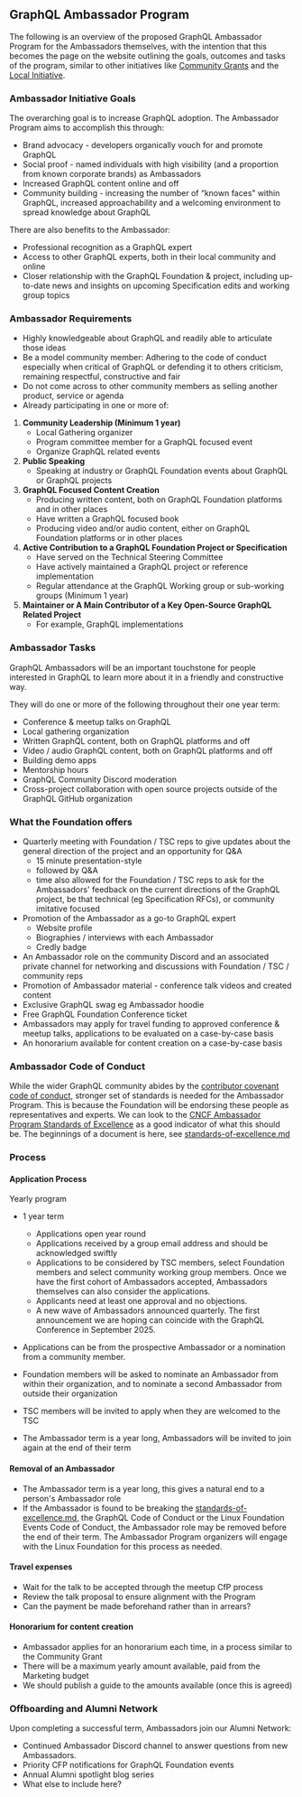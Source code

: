 ## GraphQL Ambassador Program

The following is an overview of the proposed GraphQL Ambassador Program for the Ambassadors themselves, with the intention that this becomes the page on the website outlining the goals, outcomes and tasks of the program, similar to other initiatives like [Community Grants](https://graphql.org/community/foundation/community-grant/) and the [Local Initiative](https://graphql.org/community/foundation/local-initiative/). 

### Ambassador Initiative Goals

The overarching goal is to increase GraphQL adoption. The Ambassador Program aims to accomplish this through:

* Brand advocacy - developers organically vouch for and promote GraphQL
* Social proof - named individuals with high visibility (and a proportion from known corporate brands) as Ambassadors
* Increased GraphQL content online and off
* Community building - increasing the number of “known faces” within GraphQL, increased approachability and a welcoming environment to spread knowledge about GraphQL  

There are also benefits to the Ambassador: 

* Professional recognition as a GraphQL expert  
* Access to other GraphQL experts, both in their local community and online
* Closer relationship with the GraphQL Foundation & project, including up-to-date news and insights on upcoming Specification edits and working group topics 

### Ambassador Requirements

* Highly knowledgeable about GraphQL and readily able to articulate those ideas 
* Be a model community member: Adhering to the code of conduct especially when critical of GraphQL or defending it to others criticism, remaining respectful, constructive and fair 
* Do not come across to other community members as selling another product, service or agenda
* Already participating in one or more of: 

1.  **Community Leadership (Minimum 1 year)**
    * Local Gathering organizer
    * Program committee member for a GraphQL focused event
    * Organize GraphQL related events
1. **Public Speaking**
    * Speaking at industry or GraphQL Foundation events about GraphQL or GraphQL projects
1. **GraphQL Focused Content Creation**
    * Producing written content, both on GraphQL Foundation platforms and in other places
    * Have written a GraphQL focused book
    * Producing video and/or audio content, either on GraphQL Foundation platforms or in other places 
1. **Active Contribution to a GraphQL Foundation Project or Specification** 
    * Have served on the Technical Steering Committee
    * Have actively maintained a GraphQL project or reference implementation 
    * Regular attendance at the GraphQL Working group or sub-working groups (Minimum 1 year)
1. **Maintainer or A Main Contributor of a Key Open-Source GraphQL Related Project**
    * For example, GraphQL implementations


### Ambassador Tasks

GraphQL Ambassadors will be an important touchstone for people interested in GraphQL to learn more about it in a friendly and constructive way. 

They will do one or more of the following throughout their one year term:

* Conference & meetup talks on GraphQL
* Local gathering organization
* Written GraphQL content, both on GraphQL platforms and off
* Video / audio GraphQL content, both on GraphQL platforms and off
* Building demo apps
* Mentorship hours
* GraphQL Community Discord moderation
* Cross-project collaboration with open source projects outside of the GraphQL GitHub organization

### What the Foundation offers

* Quarterly meeting with Foundation / TSC reps to give updates about the general direction of the project and an opportunity for Q&A
    * 15 minute presentation-style  
    * followed by Q&A  
    * time also allowed for the Foundation / TSC reps to ask for the Ambassadors' feedback on the current directions of the GraphQL project, be that technical (eg Specification RFCs), or community imitative focused 
* Promotion of the Ambassador as a go-to GraphQL expert
    * Website profile
    * Biographies / interviews with each Ambassador
    * Credly badge
* An Ambassador role on the community Discord and an associated private channel for networking and discussions with Foundation / TSC / community reps
* Promotion of Ambassador material - conference talk videos and created content
* Exclusive GraphQL swag eg Ambassador hoodie
* Free GraphQL Foundation Conference ticket
* Ambassadors may apply for travel funding to approved conference & meetup talks, applications to be evaluated on a case-by-case basis
* An honorarium available for content creation on a case-by-case basis

### Ambassador Code of Conduct

While the wider GraphQL community abides by the [contributor covenant code of conduct](https://graphql.org/codeofconduct/), stronger set of standards is needed for the Ambassador Program. This is because the Foundation will be endorsing these people as representatives and experts. We can look to the [CNCF Ambassador Program Standards of Excellence](https://www.cncf.io/people/ambassadors/program-standards/) as a good indicator of what this should be. The beginnings of a document is here, see [standards-of-excellence.md](./standards-of-excellence.md)

### Process

#### Application Process

Yearly program
 * 1 year term 
    * Applications open year round
    * Applications received by a group email address and should be acknowledged swiftly
    * Applications to be considered by TSC members, select Foundation members and select community working group members. Once we have the first cohort of Ambassadors accepted, Ambassadors themselves can also consider the applications.  
    * Applicants need at least one approval and no objections.  
    * A new wave of Ambassadors announced quarterly. The first announcement we are hoping can coincide with the GraphQL Conference in September 2025.  

* Applications can be from the prospective Ambassador or a nomination from a community member. 
* Foundation members will be asked to nominate an Ambassador from within their organization, and to nominate a second Ambassador from outside their organization
* TSC members will be invited to apply when they are welcomed to the TSC  
* The Ambassador term is a year long, Ambassadors will be invited to join again at the end of their term  

#### Removal of an Ambassador

* The Ambassador term is a year long, this gives a natural end to a person's Ambassador role
* If the Ambassador is found to be breaking the [standards-of-excellence.md](./standards-of-excellence.md), the GraphQL Code of Conduct or the Linux Foundation Events Code of Conduct, the Ambassador role may be removed before the end of their term. The Ambassador Program organizers will engage with the Linux Foundation for this process as needed.  

#### Travel expenses

* Wait for the talk to be accepted through the meetup CfP process  
* Review the talk proposal to ensure alignment with the Program  
* Can the payment be made beforehand rather than in arrears?   

#### Honorarium for content creation

* Ambassador applies for an honorarium each time, in a process similar to the Community Grant
* There will be a maximum yearly amount available, paid from the Marketing budget 
* We should publish a guide to the amounts available (once this is agreed)

### Offboarding and Alumni Network

Upon completing a successful term, Ambassadors join our Alumni Network:
* Continued Ambassador Discord channel to answer questions from new Ambassadors.
* Priority CFP notifications for GraphQL Foundation events
* Annual Alumni spotlight blog series
* What else to include here? 

